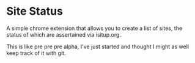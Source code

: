 Site Status
====================

A simple chrome extension that allows you to create a list of sites, the status of which are assertained via isitup.org.

This is like pre pre pre alpha, I've just started and thought I might as well keep track of it with git.